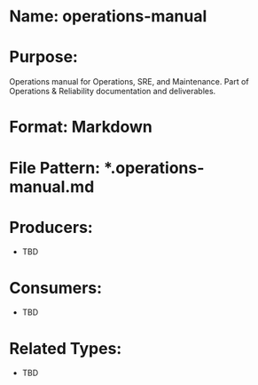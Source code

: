 # Name: operations-manual

# Purpose:
Operations manual for Operations, SRE, and Maintenance. Part of Operations & Reliability documentation and deliverables.

# Format: Markdown

# File Pattern: *.operations-manual.md

# Producers:
- TBD

# Consumers:
- TBD

# Related Types:
- TBD
